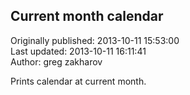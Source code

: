 ## Current month calendar  
Originally published: 2013-10-11 15:53:00  
Last updated: 2013-10-11 16:11:41  
Author: greg zakharov  
  
Prints calendar at current month.
